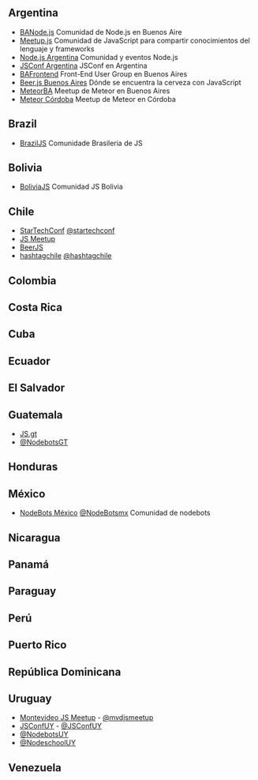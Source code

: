 ## Argentina
* [BANode.js](https://www.meetup.com/BANode-Meetup/) Comunidad de Node.js en Buenos Aire
* [Meetup.js](https://www.meetup.com/Meetup-js/) Comunidad de JavaScript para compartir conocimientos del lenguaje y frameworks
* [Node.js Argentina](https://www.meetup.com/NodeJS-Argentina/) Comunidad y eventos Node.js
* [JSConf Argentina](https://www.jsconfar.com/) JSConf en Argentina
* [BAFrontend](https://www.meetup.com/BAFrontend/) Front-End User Group en Buenos Aires
* [Beer.js Buenos Aires](https://www.meetup.com/Beer-js-Buenos-Aires/) Dónde se encuentra la cerveza con JavaScript
* [MeteorBA](https://www.meetup.com/Meteor-Buenos-Aires/) Meetup de Meteor en Buenos Aires
* [Meteor Córdoba](http://www.meetup.com/Meteor-Cordoba/) Meetup de Meteor en Córdoba

## Brazil
* [BrazilJS](http://braziljs.org/) Comunidade Brasileria de JS

## Bolivia
* [BoliviaJS](http://boliviajs.github.io) Comunidad JS Bolivia

## Chile
* [StarTechConf](http://www.startechconf.com/)  [@startechconf](https://twitter.com/startechconf)
* [JS Meetup](http://www.meetup.com/dynlangchile/events/221341220/)
* [BeerJS](http://www.beerjs.cl/)
* [hashtagchile](http://www.hashtagchile.com/) [@hashtagchile](https://twitter.com/hashtagchile)

## Colombia

## Costa Rica

## Cuba

## Ecuador

## El Salvador

## Guatemala

* [JS.gt](https://www.facebook.com/jspuntogt)
* [@NodebotsGT](https://twitter.com/NodebotsGT)

## Honduras

## México

* [NodeBots México](http://www.meetup.com/NodeBotsMX/) [@NodeBotsmx](https://twitter.com/nodebotsmx) Comunidad de nodebots

## Nicaragua

## Panamá

## Paraguay

## Perú

## Puerto Rico

## República Dominicana

## Uruguay
* [Montevideo JS Meetup](http://www.meetup.com/mvd-js/) - [@mvdjsmeetup](https://twitter.com/mvdjsmeetup)
* [JSConfUY](https://jsconf.uy) - [@JSConfUY](https://twitter.com/JSConfUY)
* [@NodebotsUY](https://twitter.com/NodebotsUY)
* [@NodeschoolUY](https://twitter.com/NodeschoolUY)

## Venezuela
